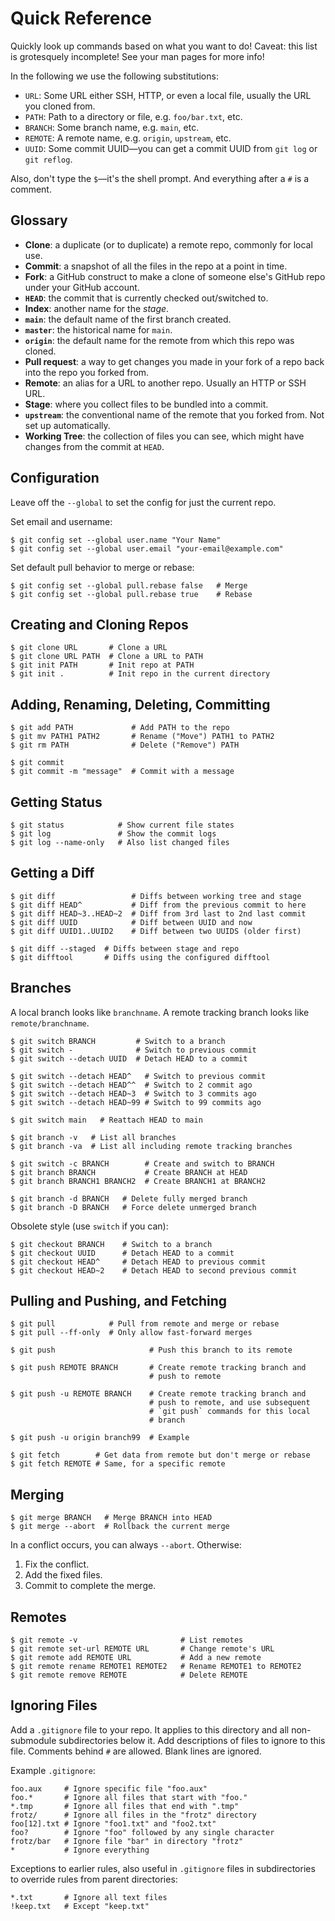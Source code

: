 # Quick Reference

Quickly look up commands based on what you want to do! Caveat: this list
is grotesquely incomplete! See your man pages for more info!

In the following we use the following substitutions:

* `URL`: Some URL either SSH, HTTP, or even a local file, usually the
  URL you cloned from.
* `PATH`: Path to a directory or file, e.g. `foo/bar.txt`, etc.
* `BRANCH`: Some branch name, e.g. `main`, etc.
* `REMOTE`: A remote name, e.g. `origin`, `upstream`, etc.
* `UUID`: Some commit UUID—you can get a commit UUID from `git log` or
  `git reflog`.

Also, don't type the `$`—it's the shell prompt. And everything after a
`#` is a comment.

## Glossary 

* **Clone**: a duplicate (or to duplicate) a remote repo, commonly for
  local use.
* **Commit**: a snapshot of all the files in the repo at a point in
  time.
* **Fork**: a GitHub construct to make a clone of someone else's GitHub
  repo under your GitHub account.
* **`HEAD`**: the commit that is currently checked out/switched to.
* **Index**: another name for the *stage*.
* **`main`**: the default name of the first branch created.
* **`master`**: the historical name for `main`.
* **`origin`**: the default name for the remote from which this repo was
  cloned.
* **Pull request**: a way to get changes you made in your fork of a repo
  back into the repo you forked from.
* **Remote**: an alias for a URL to another repo. Usually an HTTP or SSH
  URL.
* **Stage**: where you collect files to be bundled into a
  commit.
* **`upstream`**: the conventional name of the remote that you forked
  from. Not set up automatically.
* **Working Tree**: the collection of files you can see, which might
  have changes from the commit at `HEAD`.

## Configuration

Leave off the `--global` to set the config for just the current repo.

Set email and username:

``` {.default}
$ git config set --global user.name "Your Name"
$ git config set --global user.email "your-email@example.com"
```

Set default pull behavior to merge or rebase:

``` {.default}
$ git config set --global pull.rebase false   # Merge
$ git config set --global pull.rebase true    # Rebase
```

## Creating and Cloning Repos

``` {.default}
$ git clone URL       # Clone a URL
$ git clone URL PATH  # Clone a URL to PATH
$ git init PATH       # Init repo at PATH
$ git init .          # Init repo in the current directory
```

## Adding, Renaming, Deleting, Committing

``` {.default}
$ git add PATH             # Add PATH to the repo
$ git mv PATH1 PATH2       # Rename ("Move") PATH1 to PATH2
$ git rm PATH              # Delete ("Remove") PATH

$ git commit
$ git commit -m "message"  # Commit with a message
```

## Getting Status

``` {.default}
$ git status            # Show current file states
$ git log               # Show the commit logs
$ git log --name-only   # Also list changed files
```

## Getting a Diff

``` {.default}
$ git diff                 # Diffs between working tree and stage
$ git diff HEAD^           # Diff from the previous commit to here
$ git diff HEAD~3..HEAD~2  # Diff from 3rd last to 2nd last commit
$ git diff UUID            # Diff between UUID and now
$ git diff UUID1..UUID2    # Diff between two UUIDS (older first)

$ git diff --staged  # Diffs between stage and repo
$ git difftool       # Diffs using the configured difftool
```

## Branches

A local branch looks like `branchname`. A remote tracking branch looks
like `remote/branchname`.

``` {.default}
$ git switch BRANCH         # Switch to a branch
$ git switch -              # Switch to previous commit
$ git switch --detach UUID  # Detach HEAD to a commit
```

``` {.default}
$ git switch --detach HEAD^   # Switch to previous commit
$ git switch --detach HEAD^^  # Switch to 2 commit ago
$ git switch --detach HEAD~3  # Switch to 3 commits ago
$ git switch --detach HEAD~99 # Switch to 99 commits ago
```

``` {.default}
$ git switch main   # Reattach HEAD to main
```

``` {.default}
$ git branch -v   # List all branches
$ git branch -va  # List all including remote tracking branches
```

``` {.default}
$ git switch -c BRANCH        # Create and switch to BRANCH
$ git branch BRANCH           # Create BRANCH at HEAD
$ git branch BRANCH1 BRANCH2  # Create BRANCH1 at BRANCH2
```

``` {.default}
$ git branch -d BRANCH   # Delete fully merged branch
$ git branch -D BRANCH   # Force delete unmerged branch
```

Obsolete style (use `switch` if you can):

``` {.default}
$ git checkout BRANCH    # Switch to a branch
$ git checkout UUID      # Detach HEAD to a commit
$ git checkout HEAD^     # Detach HEAD to previous commit
$ git checkout HEAD~2    # Detach HEAD to second previous commit
```

## Pulling and Pushing, and Fetching

``` {.default}
$ git pull            # Pull from remote and merge or rebase
$ git pull --ff-only  # Only allow fast-forward merges
```

``` {.default}
$ git push                     # Push this branch to its remote

$ git push REMOTE BRANCH       # Create remote tracking branch and
                               # push to remote

$ git push -u REMOTE BRANCH    # Create remote tracking branch and
                               # push to remote, and use subsequent
                               # `git push` commands for this local
                               # branch

$ git push -u origin branch99  # Example
```

``` {.default}
$ git fetch        # Get data from remote but don't merge or rebase
$ git fetch REMOTE # Same, for a specific remote

```
## Merging

``` {.default}
$ git merge BRANCH   # Merge BRANCH into HEAD
$ git merge --abort  # Rollback the current merge
```

In a conflict occurs, you can always `--abort`. Otherwise:

1. Fix the conflict.
2. Add the fixed files.
3. Commit to complete the merge.

## Remotes

``` {.default}
$ git remote -v                       # List remotes
$ git remote set-url REMOTE URL       # Change remote's URL
$ git remote add REMOTE URL           # Add a new remote
$ git remote rename REMOTE1 REMOTE2   # Rename REMOTE1 to REMOTE2
$ git remote remove REMOTE            # Delete REMOTE
```

## Ignoring Files

Add a `.gitignore` file to your repo. It applies to this directory and
all non-submodule subdirectories below it. Add descriptions of files to
ignore to this file. Comments behind `#` are allowed. Blank lines are
ignored.

Example `.gitignore`:

``` {.default}
foo.aux     # Ignore specific file "foo.aux"
foo.*       # Ignore all files that start with "foo."
*.tmp       # Ignore all files that end with ".tmp"
frotz/      # Ignore all files in the "frotz" directory
foo[12].txt # Ignore "foo1.txt" and "foo2.txt"
foo?        # Ignore "foo" followed by any single character
frotz/bar   # Ignore file "bar" in directory "frotz"
*           # Ignore everything
```

Exceptions to earlier rules, also useful in `.gitignore` files in
subdirectories to override rules from parent directories:

``` {.default}
*.txt       # Ignore all text files
!keep.txt   # Except "keep.txt"
```

